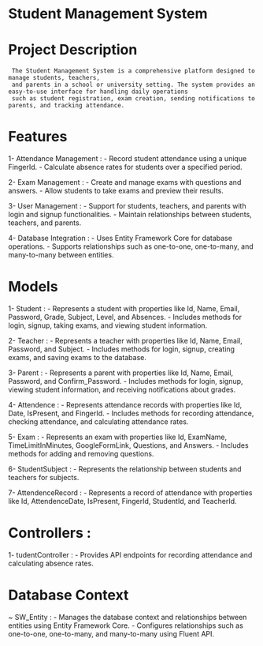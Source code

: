 # Student Management System
  # Project Description
     The Student Management System is a comprehensive platform designed to manage students, teachers, 
     and parents in a school or university setting. The system provides an easy-to-use interface for handling daily operations 
     such as student registration, exam creation, sending notifications to parents, and tracking attendance.
     
# Features
  1- Attendance Management :
      - Record student attendance using a unique FingerId.
      - Calculate absence rates for students over a specified period.

  2- Exam Management :
      - Create and manage exams with questions and answers.
      - Allow students to take exams and preview their results.

  3- User Management :
      - Support for students, teachers, and parents with login and signup functionalities.
      - Maintain relationships between students, teachers, and parents.
 
  4- Database Integration :
      - Uses Entity Framework Core for database operations.
      - Supports relationships such as one-to-one, one-to-many, and many-to-many between entities.

 # Models
   1- Student :
      - Represents a student with properties like Id, Name, Email, Password, Grade, Subject, Level, and Absences.
      - Includes methods for login, signup, taking exams, and viewing student information.

   2- Teacher :
      - Represents a teacher with properties like Id, Name, Email, Password, and Subject.
      - Includes methods for login, signup, creating exams, and saving exams to the database.

   3- Parent :
      - Represents a parent with properties like Id, Name, Email, Password, and Confirm_Password.
      - Includes methods for login, signup, viewing student information, and receiving notifications about grades.

   4- Attendence :
      - Represents attendance records with properties like Id, Date, IsPresent, and FingerId.
      - Includes methods for recording attendance, checking attendance, and calculating attendance rates.

   5- Exam :
      - Represents an exam with properties like Id, ExamName, TimeLimitInMinutes, GoogleFormLink, Questions, and Answers.
      - Includes methods for adding and removing questions.

   6- StudentSubject :
      - Represents the relationship between students and teachers for subjects.

   7- AttendenceRecord :
      - Represents a record of attendance with properties like Id, AttendenceDate, IsPresent, FingerId, StudentId, and TeacherId.     


# Controllers :
  1- tudentController :
      - Provides API endpoints for recording attendance and calculating absence rates.

# Database Context
  ~ SW_Entity :
     - Manages the database context and relationships between entities using Entity Framework Core.
     - Configures relationships such as one-to-one, one-to-many, and many-to-many using Fluent API.

      
